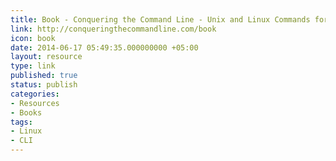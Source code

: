 ```yaml
---
title: Book - Conquering the Command Line - Unix and Linux Commands for Developers
link: http://conqueringthecommandline.com/book
icon: book
date: 2014-06-17 05:49:35.000000000 +05:00
layout: resource
type: link
published: true
status: publish
categories:
- Resources
- Books
tags: 
- Linux
- CLI
---
```


